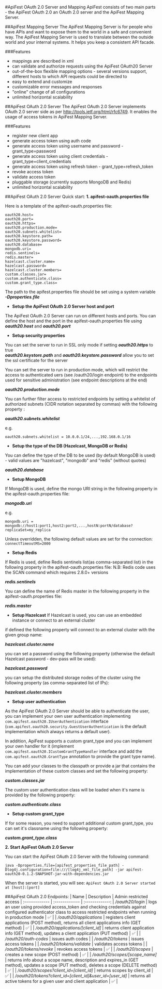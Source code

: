 #ApiFest OAuth 2.0 Server and Mapping
ApiFest consists of two main parts - the ApiFest OAuth 2.0 an OAuth 2.0 server and the ApiFest Mapping Server.

##ApiFest Mapping Server
The ApiFest Mapping Server is for people who have APIs and want to expose them to the world in a safe and convenient way.
The ApiFest Mapping Server is used to translate between the outside world and your internal systems. It helps you keep a consistent API facade.

###Features
- mappings are described in xml
- can validate and authorize requests using the ApiFest OAuth20 Server
- out-of-the-box flexible mapping options - several versions support, different hosts to which API requests could be directed to
- easy to extend and customize
- customizable error messages and responses
- "online" change of all configurations
- unlimited horizontal scalability


##ApiFest OAuth 2.0 Server
The ApiFest OAuth 2.0 Server implements OAuth 2.0 server side as per http://tools.ietf.org/html/rfc6749.
It enables the usage of access tokens in ApiFest Mapping Server.

###Features
- register new client app
- generate access token using auth code
- generate access token using username and password - grant_type=password
- generate access token using client credentials - grant_type=client_credentials
- generate access token using refresh token - grant_type=refresh_token
- revoke access token
- validate access token
- pluggable storage (currently supports MongoDB and Redis)
- unlimited horizontal scalability


##ApiFest OAuth 2.0 Server Quick start:
**1. apifest-oauth.properties file**

Here is a template of the apifest-oauth.properties file:
```
oauth20.host=  
oauth20.port=  
oauth20.https=  
oauth20.production.mode=  
oauth20.subnets.whitelist=  
oauth20.keystore.path=  
oauth20.keystore.password=  
oauth20.database=  
mongodb.uri=  
redis.sentinels=  
redis.master=  
hazelcast.cluster.name=  
hazelcast.password=  
hazelcast.cluster.members=  
custom.classes.jar=  
custom.authenticate.class=
custom.grant_type.class=
```

The path to the apifest.properties file should be set using a system variable ***-Dproperties.file***  

* **Setup the ApiFest OAuth 2.0 Server host and port**

The ApiFest OAuth 2.0 Server can run on different hosts and ports.
You can define the host and the port in the apifest-oauth.properties file using ***oauth20.host*** and ***oauth20.port***

* **Setup security properties**

You can set the server to run in SSL only mode if setting ***oauth20.https*** to true  
***oauth20.keystore.path*** and ***oauth20.keystore.password*** allow you to set the ssl certificate for the server

You can set the server to run in production mode, which will restrict the access to authenticated uers (see /oauth20/login endpoint) to the endpoints used for sensitive administration (see endpoint descriptions at the end)

***oauth20.production.mode***

You can further filter access to restricted endpoints by setting a whitelist of authorized subnets (CIDR notation separated by commas) with the following property :

***oauth20.subnets.whitelist***

e.g.

```oauth20.subnets.whitelist = 10.0.0.1/24,...,192.168.0.1/16```

* **Setup the type of the DB (Hazelcast, MongoDB or Redis)**

You can define the type of the DB to be used (by default MongoDB is used) - valid values are "hazelcast", "mongodb" and "redis" (without quotes) 

***oauth20.database***

* **Setup MongoDB**

If MongoDB is used, define the mongo URI string in the following property in the apifest-oauth.properties file:

***mongodb.uri***

e.g.

```mongodb.uri = mongodb://host1:port1,host2:port2,...,hostN:portN/database?replicaSet=my_replica```

Unless overridden, the following default values are set for the connection: ```connectTimeoutMS=2000```

* **Setup Redis**

If Redis is used, define Redis sentinels list(as comma-separated list) in the following property in the apifest-oauth.properties file:
N.B: Redis code uses the SCAN command which requires 2.8.0+ versions

***redis.sentinels***

You can define the name of Redis master in the following property in the apifest-oauth.properties file:

***redis.master***

* **Setup Hazelcast**
If Hazelcast is used, you can use an embedded instance or connect to an external cluster

if defined the following property will connect to an external cluster with the given group name:

***hazelcast.cluster.name***

you can set a password using the following property (otherwise the default Hazelcast password - dev-pass will be used):

***hazelcast.password***

you can setup the distributed storage nodes of the cluster using the following property (as comma-separated list of IPs):

***hazelcast.cluster.members***

* **Setup user authentication**

As the ApiFest OAuth 2.0 Server should be able to authenticate the user, you can implement your own user authentication implementing ```com.apifest.oauth20.IUserAuthentication``` interface (```com.apifest.oauth20.security.GuestUserAuthentication``` is the default implementation which always returns a default user).

In addition, ApiFest supports a custom grant_type and you can implement your own handler for it (implement ```com.apifest.oauth20.ICustomGrantTypeHandler``` interface and add the ```com.apifest.oauth20.GrantType``` annotation to provide the grant type name).

You can add your classes to the classpath or provide a jar that contains the implementation of these custom classes and set the following property:

***custom.classes.jar***

The custom user authentication class will be loaded when it's name is provided by the following property:

***custom.authenticate.class***

* **Setup custom grant_type**

If for some reason, you need to support additional custom grant_type, you can set it's classname using the following property:

***custom.grant_type.class***

**2. Start ApiFest OAuth 2.0 Server**

You can start the ApiFest OAuth 2.0 Server with the following command:

```java -Dproperties.file=[apifest_properties_file_path] -Dlog4j.configuration=file:///[log4j_xml_file_path] -jar apifest-oauth20-0.1.2-SNAPSHOT-jar-with-dependencies.jar```

When the server is started, you will see:
```ApiFest OAuth 2.0 Server started at [host]:[port]```

##ApiFest OAuth 2.0 Endpoints:
| Name | Description | Admin restricted access |
:------------- | :------------- | :-------------:
| */oauth20/login* | logs an user using provided access_token and checking credentials against configured authenticator class to access restricted endpoints when running in production mode | :white_check_mark: |
| */oauth20/applications* | registers client applications (POST method), returns all client applications info (GET method) | :white_check_mark: |
| */oauth20/applications/[client_id]* | returns client application info (GET method), updates a client application (PUT method) | :white_check_mark: |
| */oauth20/auth-codes* | issues auth codes |
| */oauth20/tokens* | issues access tokens |
| */oauth20/tokens/validate* | validates access tokens |
| */oauth20/tokens/revoke* | revokes access tokens | :white_check_mark: |
| */oauth20/scopes* | creates a new scope (POST method) | :white_check_mark: |
| */oauth20/scopes/[scope_name]* | returns info about a scope name, description and expires_in (GET method), updates a scope (PUT method), deletes a scope (DELETE method) | :white_check_mark: |
| */oauth20/scopes?client_id=[client_id]* | returns scopes by client_id | :white_check_mark: |
| */oauth20/tokens?client_id=[client_id]&user_id=[user_id]* | returns all active tokens for a given user and client application | :white_check_mark: |
